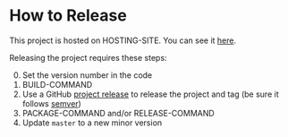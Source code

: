 # How to Release

This project is hosted on HOSTING-SITE.  You can see it [here][project-url].

Releasing the project requires these steps:

0. Set the version number in the code
1. BUILD-COMMAND
2. Use a GitHub [project release][github-release-url] to release the project and tag (be sure it follows [semver][semantic-versioning])
3. PACKAGE-COMMAND and/or RELEASE-COMMAND
4. Update `master` to a new minor version

[project-url]: https://github.com/cerner/Test2/
[semantic-versioning]: http://semver.org/
[github-release-url]: https://help.github.com/articles/creating-releases/
